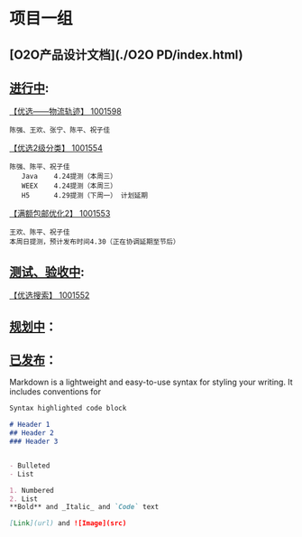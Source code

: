 # 项目一组

## [O2O产品设计文档](./O2O PD/index.html)

<!-- ![mage](./plan.png) -->

## [进行中](.):
[【优选——物流轨迹】 1001598](./1001598/index.html)
```
陈强、王欢、张宁、陈平、祝子佳

```    

[【优选2级分类】 1001554](./1001554/index.html)
 ```
 陈强、陈平、祝子佳
    Java    4.24提测（本周三）
    WEEX    4.24提测（本周三）
    H5      4.29提测（下周一） 计划延期
```    

[【满额包邮优化2】 1001553](./1001553/index.html)
 ```
 王欢、陈平、祝子佳
 本周日提测，预计发布时间4.30（正在协调延期至节后）
```   

## [测试、验收中](.):

[【优选搜索】 1001552](./1001552/index.html)


## [规划中](.)：



## [已发布](.)：


Markdown is a lightweight and easy-to-use syntax for styling your writing. It includes conventions for

```markdown
Syntax highlighted code block

# Header 1
## Header 2
### Header 3


- Bulleted
- List

1. Numbered
2. List
**Bold** and _Italic_ and `Code` text

[Link](url) and ![Image](src)
```

